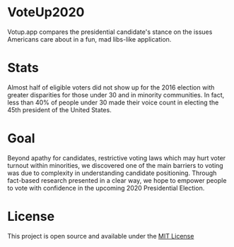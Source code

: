 # VoteUp2020

Votup.app compares the presidential candidate's stance on the issues Americans care about in a fun, mad libs-like application.

# Stats
Almost half of eligible voters did not show up for the 2016 election with greater disparities for those under 30 and in minority communities. In fact, less than 40% of people under 30 made their voice count in electing the 45th president of the United States.

# Goal
Beyond apathy for candidates, restrictive voting laws which may hurt voter turnout within minorities, we discovered one of the main barriers to voting was due to complexity in understanding candidate positioning. Through fact-based research presented in a clear way, we hope to empower people to vote with confidence in the upcoming 2020 Presidential Election.

# License
This project is open source and available under the [MIT License](https://gist.github.com/PurpleBooth/LICENSE.md)